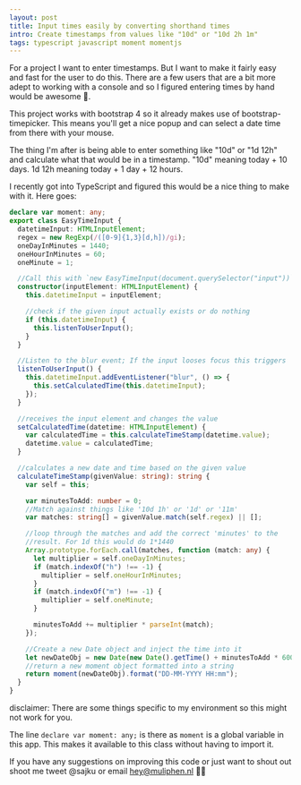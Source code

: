 ```yaml
---
layout: post
title: Input times easily by converting shorthand times
intro: Create timestamps from values like "10d" or "10d 2h 1m"
tags: typescript javascript moment momentjs
---
```


For a project I want to enter timestamps. But I want to make it fairly easy and
fast for the user to do this. There are a few users that are a bit more adept to
working with a console and so I figured entering times by hand would be awesome 🚀.

This project works with bootstrap 4 so it already makes use of
bootstrap-timepicker. This means you'll get a nice popup and can select a date
time from there with your mouse.

The thing I'm after is being able to enter something like "10d" or "1d 12h" and
calculate what that would be in a timestamp. "10d" meaning today + 10 days.
1d 12h meaning today + 1 day + 12 hours.

I recently got into TypeScript and figured this would be a nice thing to make
with it. Here goes:

```typescript
declare var moment: any;
export class EasyTimeInput {
  datetimeInput: HTMLInputElement;
  regex = new RegExp(/([0-9]{1,3}[d,h])/gi);
  oneDayInMinutes = 1440;
  oneHourInMinutes = 60;
  oneMinute = 1;

  //Call this with `new EasyTimeInput(document.querySelector("input"))`
  constructor(inputElement: HTMLInputElement) {
    this.datetimeInput = inputElement;

    //check if the given input actually exists or do nothing
    if (this.datetimeInput) {
      this.listenToUserInput();
    }
  }

  //Listen to the blur event; If the input looses focus this triggers
  listenToUserInput() {
    this.datetimeInput.addEventListener("blur", () => {
      this.setCalculatedTime(this.datetimeInput);
    });
  }

  //receives the input element and changes the value
  setCalculatedTime(datetime: HTMLInputElement) {
    var calculatedTime = this.calculateTimeStamp(datetime.value);
    datetime.value = calculatedTime;
  }

  //calculates a new date and time based on the given value
  calculateTimeStamp(givenValue: string): string {
    var self = this;

    var minutesToAdd: number = 0;
    //Match against things like '10d 1h' or '1d' or '11m'
    var matches: string[] = givenValue.match(self.regex) || [];

    //loop through the matches and add the correct 'minutes' to the
    //result. For 1d this would do 1*1440
    Array.prototype.forEach.call(matches, function (match: any) {
      let multiplier = self.oneDayInMinutes;
      if (match.indexOf("h") !== -1) {
        multiplier = self.oneHourInMinutes;
      }
      if (match.indexOf("m") !== -1) {
        multiplier = self.oneMinute;
      }

      minutesToAdd += multiplier * parseInt(match);
    });

    //Create a new Date object and inject the time into it
    let newDateObj = new Date(new Date().getTime() + minutesToAdd * 60000);
    //return a new moment object formatted into a string
    return moment(newDateObj).format("DD-MM-YYYY HH:mm");
  }
}
```

disclaimer: There are some things specific to my environment
so this might not work for you.

The line `declare var moment: any;` is there as `moment` is a global variable in
this app. This makes it available to this class without having to import it.

If you have any suggestions on improving this code or just want to shout out
shoot me tweet @sajku or email hey@muliphen.nl 👍🏻
